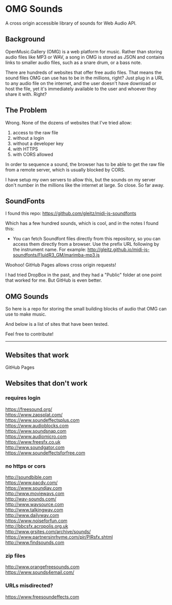 # OMG Sounds

A cross origin accessible library of sounds for Web Audio API.

## Background

OpenMusic.Gallery (OMG) is a web platform for music. Rather than storing audio files like MP3 or WAV, a song in OMG is stored as JSON and contains links to smaller audio files, such as a snare drum, or a bass note. 

There are hundreds of websites that offer free audio files. That means the sound files OMG can use has to be in the millions, right? Just plug in a URL to any audio file on the internet, and the user doesn't have download or host the file, yet it's immediately available to the user and whoever they share it with. Right?

## The Problem

Wrong. None of the dozens of websites that I've tried allow:

1. access to the raw file
2. without a login
3. without a developer key
4. with HTTPS
5. with CORS allowed

In order to sequence a sound, the browser has to be able to get the raw file from a remote server, which is usually blocked by CORS. 

I have setup my own servers to allow this, but the sounds on my server don't number in the millions like the internet at large. So close. So far away.

## SoundFonts

I found this repo: https://github.com/gleitz/midi-js-soundfonts

Which has a few hundred sounds, which is cool, and in the notes I found this:

* You can fetch Soundfont files directly from this repository, so you can access them directly from a browser. Use the prefix URL following by the instrument name. For example: http://gleitz.github.io/midi-js-soundfonts/FluidR3_GM/marimba-mp3.js

Woohoo! GitHub Pages allows cross origin requests!

I had tried DropBox in the past, and they had a "Public" folder at one point that worked for me. But GitHub is even better. 

## OMG Sounds

So here is a repo for storing the small building blocks of audio that OMG can use to make music.

And below is a list of sites that have been tested.

Feel free to contribute!

----

## Websites that work

GitHub Pages

## Websites that don't work

### requires login

https://freesound.org/  
https://www.zapsplat.com/  
https://www.soundeffectsplus.com  
https://www.audioblocks.com  
https://www.soundsnap.com  
https://www.audiomicro.com  
https://www.freesfx.co.uk  
http://www.soundgator.com  
https://www.soundeffectsforfree.com  


### no https or cors

http://soundbible.com  
https://www.pacdv.com/  
https://www.soundjay.com  
http://www.moviewavs.com  
http://wav-sounds.com/  
http://www.wavsource.com  
http://www.talkingwav.com  
http://www.dailywav.com  
https://www.noiseforfun.com  
http://bbcsfx.acropolis.org.uk  
http://www.grsites.com/archive/sounds/  
https://www.partnersinrhyme.com/pir/PIRsfx.shtml  
http://www.findsounds.com  

### zip files

http://www.orangefreesounds.com  
https://www.sounds4email.com/  

### URLs misdirected?

https://www.freesoundeffects.com  





